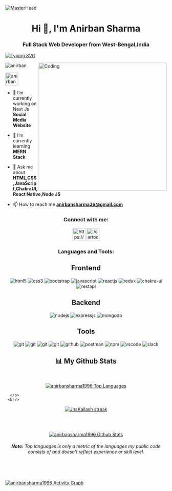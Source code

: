![MasterHead](https://geekflare.com/wp-content/uploads/2022/10/Learn-Coding-in-a-Fun-Way-on-These-7-Platforms.jpeg)
<h1 align="center">Hi 👋, I'm Anirban Sharma</h1>
<h3 align="center">Full Stack Web Developer from West-Bengal,India</h3>
<p>
<a href="https://git.io/typing-svg"><img src="https://readme-typing-svg.demolab.com?font=Fira+Code&size=24&duration=4000&pause=1000&color=white&background=FFFFFF00&width=500&height=51&lines=Full+Stack+Web+Developer;Rising+Mern+Developer;Always+Learning+New+Things" alt="Typing SVG" /></a>
</p>
<img align="right" alt="Coding" width="400" src="https://camo.githubusercontent.com/20ba1b87416f6e74a4debebec7a695504eec286a3a0a082f8cc6063ab1353dbe/68747470733a2f2f6d69726f2e6d656469756d2e636f6d2f6d61782f313430302f302a4647443642557a7a5a7331564a4c75592e676966">
<p align="left"> <img src="https://komarev.com/ghpvc/?username=anirbansharma1996&label=Profile%20views&color=0e75b6&style=flat" alt="anirban" /> </p>

<p align="left"> <a href="https://www.linkedin.com/in/anirban-sharma1996/" target="blank"><img align="center" src="https://img.icons8.com/color/2x/linkedin-circled.png" alt="anirbansharma1996" height="40" width="40" /></a> </p>

- 🔭 I’m currently working on Next Js **Social Media Website**

- 🌱 I’m currently learning **MERN Stack**

- 💬 Ask me about **HTML,CSS,JavaScript,ChakraUI,React Native,Node JS**

- 📫 How to reach me **anirbansharma36@gmail.com**

<h3 align="center">Connect with me:</h3>
<p align="center">
<a href="https://www.linkedin.com/in/anirban-sharma1996/" target="blank"><img align="center" src="https://img.icons8.com/color/2x/linkedin-circled.png" alt="https://www.linkedin.com/in/anirban-sharma1996/" height="40" width="40" /></a>
<a href="https://instagram.com/_.cartoonwala._?igshid=YmMyMTA2M2Y=" target="blank"><img align="center" src="https://img.icons8.com/3d-fluency/2x/instagram-new.png" alt="/cartoonwala/" height="40" width="40" /></a>

<h3 align="center">Languages and Tools:</h3>
<div align="center" >
 <div ><h2>Frontend</h2>
 <img src="https://img.shields.io/badge/html5-%23E34F26.svg?style=for-the-badge&logo=html5&logoColor=white" align="center" alt="html5">
 <img src = "https://img.shields.io/badge/css3-%231572B6.svg?style=for-the-badge&logo=css3&logoColor=white" align="center" alt="css3">
 <img src="https://img.shields.io/badge/Bootstrap-563D7C?style=for-the-badge&logo=bootstrap&logoColor=white"  align="center" alt="bootstrap" />
 <img src ="https://img.shields.io/badge/javascript-%23323330.svg?style=for-the-badge&logo=javascript&logoColor=%23F7DF1E" align="center" alt="javascript">
 <img src="https://img.shields.io/badge/React-20232A?style=for-the-badge&logo=react&logoColor=61DAFB"  align="center" alt="reactjs" />
 <img src="https://img.shields.io/badge/Redux-593D88?style=for-the-badge&logo=redux&logoColor=white"  align="center" alt="redux" />
 <img src = "https://img.shields.io/badge/chakra ui-%234ED1C5.svg?style=for-the-badge&logo=chakraui&logoColor=white" align="center" alt="chakra-ui"/>
 <img src="https://img.shields.io/badge/rest api-%23000000.svg?style=for-the-badge&logo=flask&logoColor=white" align="center" alt="restapi"/>  
</div>

  <div ><h2>Backend</h2> 
<img src="https://img.shields.io/badge/Node.js-339933?style=for-the-badge&logo=nodedotjs&logoColor=white" align="center" alt="nodejs" />
<img src="https://img.shields.io/badge/Express.js-000000?style=for-the-badge&logo=express&logoColor=white" align="center" alt="expressjs"/>
<img src="https://img.shields.io/badge/MongoDB-4EA94B?style=for-the-badge&logo=mongodb&logoColor=white" align="center" alt="mongodb"/>

 </div>
  <div ><h2>Tools</h2> 
   <img src="https://img.shields.io/badge/heroku-%23430098.svg?style=for-the-badge&logo=heroku&logoColor=white" align="center" alt="git"/>
   <img src="https://img.shields.io/badge/netlify-%23000000.svg?style=for-the-badge&logo=netlify&logoColor=#00C7B7" align="center" alt="git"/>
   <img src="https://img.shields.io/badge/vercel-%23000000.svg?style=for-the-badge&logo=vercel&logoColor=whit" align="center" alt="git"/>
   <img src="https://img.shields.io/badge/Git-f44d27?style=for-the-badge&logo=git&logoColor=white"  align="center" alt="git"/>
   <img src="https://img.shields.io/badge/GitHub-100000?style=for-the-badge&logo=github&logoColor=white"  align="center" alt="github"/>
   <img src ="https://img.shields.io/badge/Postman-FF6C37?style=for-the-badge&logo=postman&logoColor=white" align="center" alt="postman">
   <img src = "https://img.shields.io/badge/NPM-%23000000.svg?style=for-the-badge&logo=npm&logoColor=white" align="center" alt="npm">
   <img src="https://img.shields.io/badge/Visual%20Studio-5C2D91.svg?style=for-the-badge&logo=visual-studio&logoColor=white"  align="center" alt="vscode"/>
   <img src="https://img.shields.io/badge/Slack-4A154B?style=for-the-badge&logo=slack&logoColor=white" align="center" alt="slack"/>
 </div>
</div> </p>

<h2 align="center">📊 My Github Stats</h2>
   <br/>   
    <p align="center">      
  <a href="https://github.com/anirbansharma1996/github-readme-stats"><img alt="anirbansharma1996 Top Languages" src="https://github-readme-stats.vercel.app/api/top-langs?username=anirbansharma1996&show_icons=true&locale=en&layout=compact&langs_count=8&count_private=true&layout=compact&theme=react&hide_border=true&bg_color=0D1117" /></a>


      </p>      
     <br/>
   <p align="center">
    <a href="https://github.com/anirbansharma1996/github-readme-streak-stats">
        <img title="🔥 Get streak stats for your profile at git.io/streak-stats" alt="JhaKailash streak" src="https://github-readme-streak-stats.herokuapp.com/?user=anirbansharma1996&hide_border=true&theme=react&hide_border=true&bg_color=0D1117"/>
    </a>
</p>                                                                                                                                              

  <br/>
  <br/>
     <p align="center">                                                                                                 
    <a href="https://github.com/anirbansharma1996/github-readme-stats"><img alt="anirbansharma1996 Github Stats" src="https://github-readme-stats.vercel.app/api?username=anirbansharma1996&show_icons=true&locale=en&theme=react&hide_border=true&bg_color=0D1117" alt="jhakailash" /></a>
    </p>                                                                 
 <h6 align="center"> <b>Note:</b> Top languages is only a metric of the languages my public code consists of and doesn't reflect experience or skill level.</h6>


<br/>
<br/>

<a href="https://github-readme-activity-graph.cyclic.app/graph?username=anirbansharma1996&theme=react"><img alt="anirbansharma1996 Activity Graph" src="https://github-readme-activity-graph.cyclic.app/graph?username=anirbansharma1996&bg_color=0D1117&color=5BCDEC&line=5BCDEC&point=FFFFFF&hide_border=true" /></a>

<br/>
<br/>
